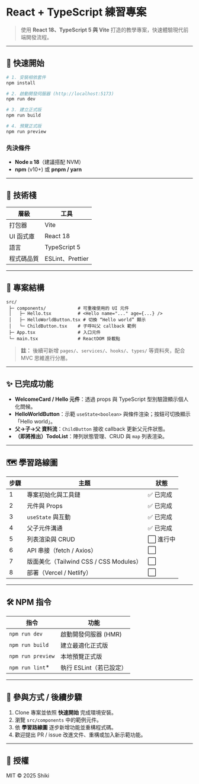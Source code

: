 # React + TypeScript 練習專案

> 使用 **React 18、TypeScript 5 與 Vite** 打造的教學專案，快速體驗現代前端開發流程。

---

## 🚀 快速開始

```bash
# 1. 安裝相依套件
npm install

# 2. 啟動開發伺服器 (http://localhost:5173)
npm run dev

# 3. 建立正式版
npm run build

# 4. 預覽正式版
npm run preview
```

### 先決條件

* **Node ≥ 18**（建議搭配 NVM）
* **npm** (v10+) 或 **pnpm / yarn**

---

## 🔧 技術棧

| 層級     | 工具              |
| ------ | --------------- |
| 打包器    | Vite            |
| UI 函式庫 | React 18        |
| 語言     | TypeScript 5    |
| 程式碼品質  | ESLint、Prettier |

---

## 📂 專案結構

```
src/
 ├─ components/            # 可重複使用的 UI 元件
 │   ├─ Hello.tsx          # <Hello name="..." age={...} />
 │   ├─ HelloWorldButton.tsx # 切換 “Hello world” 顯示
 │   └─ ChildButton.tsx    # 子呼叫父 callback 範例
 ├─ App.tsx                # 入口元件
 └─ main.tsx               # ReactDOM 掛載點
```

> **註：** 後續可新增 `pages/`、`services/`、`hooks/`、`types/` 等資料夾，配合 MVC 思維進行分層。

---

## ✨ 已完成功能

* **WelcomeCard / Hello 元件**：透過 props 與 TypeScript 型別驗證顯示個人化問候。
* **HelloWorldButton**：示範 `useState<boolean>` 與條件渲染；按鈕可切換顯示「Hello world」。
* **父→子→父 資料流**：`ChildButton` 接收 callback 更新父元件狀態。
* **（即將推出）TodoList**：陣列狀態管理、CRUD 與 `map` 列表渲染。

---

## 🗺️ 學習路線圖

| 步驟 | 主題                               | 狀態    |
| -- | -------------------------------- | ----- |
| 1  | 專案初始化與工具鏈                        | ✅ 已完成 |
| 2  | 元件與 Props                        | ✅ 已完成 |
| 3  | `useState` 與互動                   | ✅ 已完成 |
| 4  | 父子元件溝通                           | ✅ 已完成 |
| 5  | 列表渲染與 CRUD                       | ⬜ 進行中 |
| 6  | API 串接（fetch / Axios）            | ⬜     |
| 7  | 版面美化（Tailwind CSS / CSS Modules） | ⬜     |
| 8  | 部署（Vercel / Netlify）             | ⬜     |

---

## 🛠️ NPM 指令

| 指令                | 功能              |
| ----------------- | --------------- |
| `npm run dev`     | 啟動開發伺服器 (HMR)   |
| `npm run build`   | 建立最適化正式版        |
| `npm run preview` | 本地預覽正式版         |
| `npm run lint`\*  | 執行 ESLint（若已設定） |

---

## 🙌 參與方式 / 後續步驟

1. Clone 專案並依照 **快速開始** 完成環境安裝。
2. 瀏覽 `src/components` 中的範例元件。
3. 依 **學習路線圖** 逐步新增功能並重構程式碼。
4. 歡迎提出 PR / issue 改進文件、重構或加入新示範功能。

---

## 📄 授權

MIT © 2025 Shiki
